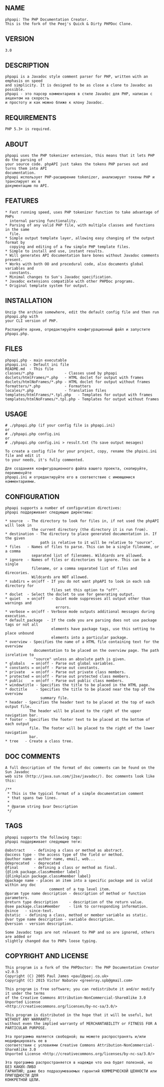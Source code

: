 NAME
----
    phpapi: The PHP Documentation Creator.
    This is the fork of the Peej's Quick & Dirty PHPDoc Clone.

VERSION
-------
	3.0

DESCRIPTION
-----------
    phpapi is a Javadoc style comment parser for PHP, written with an emphasis on speed
    and simplicity. It is designed to be as close a clone to Javadoc as possible.
    phpapi - это парсер комментариев в стиле Javadoc для PHP, написан с акцентом на скорость
    и простоту и как можно ближе к клону Javadoc.

REQUIREMENTS
------------
    PHP 5.3+ is required.

ABOUT
-----
    phpapi uses the PHP tokenizer extension, this means that it lets PHP do the parsing of
    your source code. phpAPI just takes the tokens PHP parses out and turns them into API
    documentation.
    phpapi использует PHP-расширение tokenizer, анализирует токены PHP и транслирует их в
    документацию по API.

FEATURES
--------
    * Fast running speed, uses PHP tokenizer function to take advantage of PHPs
      internal parsing functionality.
    * Parsing of any valid PHP file, with multiple classes and functions in the same
      file.
    * Simple output template layer, allowing easy changing of the output format by
      copying and editing of a few simple PHP template files.
    * Simple to install and use, instant results.
    * Will generates API documentation bare bones without Javadoc comments present.
    * Works with both OO and procedural code, also documents global variables and
      constants.
    * Minimal changes to Sun's Javadoc specification.
    * Javadoc extensions compatible with other PHPDoc programs.
    * Original template system for output.

INSTALLATION
------------
    Unzip the archive somewhere, edit the default config file and then run phpapi.php with
    your CLI version of PHP.

    Распакуйте архив, отредактируйте конфигурационный файл и запустите phpapi.php.

FILES
-----
    phpapi,php - main executable
    phpapi.ini - Default ini file
    README.md  - This file
    classes/*.php              - Classes used by phpapi
    doclets/htmlFrames/*.php   - HTML doclet for output with frames
    doclets/htmlNoFrames/*.php - HTML doclet for output without frames
    formatters/*.php           - Formatters
    locales/*.php              - Translation files
    templates/htmlFrames/*.tpl.php   - Templates for output with frames
    templates/htmlNoFrames/*.tpl.php - Templates for output without frames

USAGE
-----
    # ./phpapi.php (if your config file is phpapi.ini)
    or
	# ./phpapi.php config.ini
    or
    # ./phpapi.php config.ini > result.txt (To save output mesages)

    To create a config file for your project, copy, rename the phpini.ini file and edit it
    to your needs, it's fully commented.

    Для созданияя конфигурационного файла вашего проекта, скопируйте, переименуйте
    phpapi.ini и отредактируйте его в соответствие с имеющемися комментариями.

CONFIGURATION
-------------
    phpapi supports a number of configuration directives:
    phpapi поддерживает следующие директивы:

    * source  - The directory to look for files in, if not used the phpAPI will look in
                the current directory (the directory it is run from).
    * destination - The directory to place generated documentation in. If the given
                    path is relative to it will be relative to "source".
    * files   - Names of files to parse. This can be a single filename, or a comma
                separated list of filenames. Wildcards are allowed.
    * ignore  - Names of files or directories to ignore. This can be a single
                filename, or a comma separated list of files and direcories.
                Wildcards are NOT allowed.
    * subdirs = on|off - If you do not want phpAPI to look in each sub directory for
                         files set this option to "off".
    * doclet  - Select the doclet to use for generating output.
    * quiet   = on|off   - Quiet mode suppresses all output other than warnings and
                           errors.
    * verbose = on|off - Verbose mode outputs additional messages during execution.
    * default_package  - If the code you are parsing does not use package tags or not all
                         elements have package tags, use this setting to place unbound
                         elements into a particular package.
    * overview - Specifies the name of a HTML file containing text for the overview
                 documentation to be placed on the overview page. The path isrelative to
                 "source" unless an absolute path is given.
    * globals   = on|off - Parse out global variables.
    * constants = on|off - Parse out constants.
    * private   = on|off - Parse out private class members.
    * protected = on|off - Parse out protected class members.
    * public    = on|off - Parse out public class members.
    * windowtitle - Specifies the title to be placed in the HTML page.
    * doctitle    - Specifies the title to be placed near the top of the overview
                    summary file.
    * header - Specifies the header text to be placed at the top of each output file.
               The header will be placed to the right of the upper navigation bar.
    * footer - Specifies the footer text to be placed at the bottom of each output
               file. The footer will be placed to the right of the lower navigation
               bar.
    * tree   - Create a class tree.

DOC COMMENTS
------------
    A full description of the format of doc comments can be found on the Sun Javadoc
    web site (http://java.sun.com/j2se/javadoc/). Doc comments look like this:

	/**
	 * This is the typical format of a simple documentation comment
	 * that spans two lines.
	 * 
	 * @param string $var Description
	 */

TAGS
----
    phpapi supports the following tags:
    phpapi поддерживает следующие теги:

	@abstract    - defining a class or method as abstract.
	@access type - the access type of the field or method.
	@author name - author name, email, web...
	@deprecated  - deprecated
	@final       - defining a class or method as final.
	{@link package.class#member label}
	{@linkplain package.class#member label}
	@package name - places an item into a specific package and is valid within any doc
                        comment of a top level item.
	@param type name description - description of method or function parameters.
	@return type description     - description of the return value.
	@see package.class#member    - link to corresponding information.
	@since   - since-text.
	@static  - defining a class, method or member variable as static.
	@var type name description - variable description.
	@version - version description.

    Some Javadoc tags are not relevant to PHP and so are ignored, others are added or
    slightly changed due to PHPs loose typing.

COPYRIGHT AND LICENSE
---------------------
    This program is a fork of the PHPDoctor: The PHP Documentation Creator v2.0.5
    Copyright (C) 2005 Paul James <paul@peej.co.uk>
    Copyright (C) 2015 Victor Nabatov <greenray.spb@gmail.com>

    This program is free software; you can redistribute it and/or modify it under the terms
    of the Creative Commons Attribution-NonCommercial-ShareAlike 3.0 Unported License
    <http://creativecommons.org/licenses/by-nc-sa/3.0/>

    This program is distributed in the hope that it will be useful, but WITHOUT ANY WARRANTY;
    without even the implied warranty of MERCHANTABILITY or FITNESS FOR A PARTICULAR PURPOSE.

    Эта программа является свободной; вы можете распространять и/или модифицировать ее в
    соответствии с условиями Creative Commons Attribution-NonCommercial-ShareAlike 3.0
    Unported License <http://creativecommons.org/licenses/by-nc-sa/3.0/>

    Эта программа распространяется в надежде что она будет полезной, но БЕЗ КАКИХ-ЛИБО
    ГАРАНТИЙ; даже без подразумеваемых гарантий КОММЕРЧЕСКОЙ ЦЕННОСТИ или ПРИГОДНОСТИ ДЛЯ
    КОНКРЕТНОЙ ЦЕЛИ.
